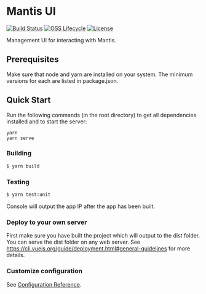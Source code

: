 # Mantis UI

[![Build Status](https://img.shields.io/travis/Netflix/mantis-cli.svg)](https://travis-ci.org/Netflix/mantis-cli)
[![OSS Lifecycle](https://img.shields.io/osslifecycle/Netflix/mantis-cli.svg)](https://github.com/Netflix/mantis-cli)
[![License](https://img.shields.io/github/license/Netflix/mantis-cli.svg)](https://www.apache.org/licenses/LICENSE-2.0)

Management UI for interacting with Mantis.

## Prerequisites
Make sure that node and yarn are installed on your system. The minimum versions for each are listed in package.json.

## Quick Start
Run the following commands (in the root directory) to get all dependencies installed and to start the server:
```
yarn
yarn serve
```

### Building

```sh
$ yarn build
```

### Testing

```sh
$ yarn test:unit
```

Console will output the app IP after the app has been built.

### Deploy to your own server
First make sure you have built the project which will output to the
dist folder. You can serve the dist folder on any web server.
See https://cli.vuejs.org/guide/deployment.html#general-guidelines
for more details.

### Customize configuration
See [Configuration Reference](https://cli.vuejs.org/config/).
